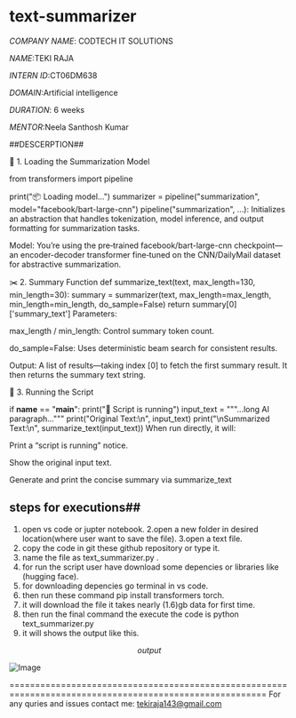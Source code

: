 # text-summarizer

*COMPANY NAME*: CODTECH IT SOLUTIONS

*NAME*:TEKI RAJA

*INTERN ID*:CT06DM638

*DOMAIN*:Artificial intelligence

*DURATION*: 6 weeks 

*MENTOR*:Neela Santhosh Kumar

##DESCERPTION##

🧱 1. Loading the Summarization Model

from transformers import pipeline

print("📦 Loading model…")
summarizer = pipeline("summarization", model="facebook/bart-large-cnn")
pipeline("summarization", …): Initializes an abstraction that handles tokenization, model inference, and output formatting for summarization tasks. 

Model: You’re using the pre‑trained facebook/bart-large-cnn checkpoint—an encoder-decoder transformer fine‑tuned on the CNN/DailyMail dataset for abstractive summarization. 

✂️ 2. Summary Function
def summarize_text(text, max_length=130, min_length=30):
    summary = summarizer(text, max_length=max_length, min_length=min_length, do_sample=False)
    return summary[0]['summary_text']
Parameters:

max_length / min_length: Control summary token count.

do_sample=False: Uses deterministic beam search for consistent results. 


Output: A list of results—taking index [0] to fetch the first summary result. It then returns the summary text string.

🚀 3. Running the Script

if __name__ == "__main__":
    print("🚀 Script is running")
    input_text = """…long AI paragraph…"""
    print("Original Text:\n", input_text)
    print("\nSummarized Text:\n", summarize_text(input_text))
When run directly, it will:

Print a “script is running” notice.

Show the original input text.

Generate and print the concise summary via summarize_text

## steps for executions##
1. open vs code or jupter notebook.
2.open a new folder in desired location(where user want to save the file).
3.open a text file.
4. copy the code in git these github repository or type it.
5. name the file as text_summarizer.py .
6. for run the script user have download some depencies or libraries like (hugging face).
7. for downloading depencies go terminal in vs code.
8. then run these command pip install transformers torch.
9. it will download the file it takes nearly (1.6)gb data for first time.
10. then run the final command the execute the code is python text_summarizer.py
11. it will shows the output like this.

$$output$$

![Image](https://github.com/user-attachments/assets/c23ad54f-8924-49bc-b451-4d2c8cc4dc00)

========================================================================================================
                                                                                                   For any quries and issues contact me:
                                                                                                   tekiraja143@gmail.com
